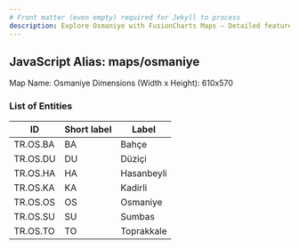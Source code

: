 ```yaml
---
# Front matter (even empty) required for Jekyll to process
description: Explore Osmaniye with FusionCharts Maps – Detailed features for seamless integration. Try now & enhance your data visualization today! 
---
```


## JavaScript Alias: maps/osmaniye

Map Name: Osmaniye
Dimensions (Width x Height): 610x570





### List of Entities

ID | Short label | Label
---|---|---|
TR.OS.BA | BA | Bahçe
TR.OS.DU | DU | Düziçi
TR.OS.HA | HA | Hasanbeyli
TR.OS.KA | KA | Kadirli
TR.OS.OS | OS | Osmaniye
TR.OS.SU | SU | Sumbas
TR.OS.TO | TO | Toprakkale